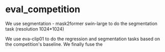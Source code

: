 # eval_competition


We use segmentation - mask2former swin-large to do the segmentation task (resolution 1024*1024)

We use eva-clip01 to do the regression and segmentation tasks based on the competition's baseline.
We finally fuse the 
